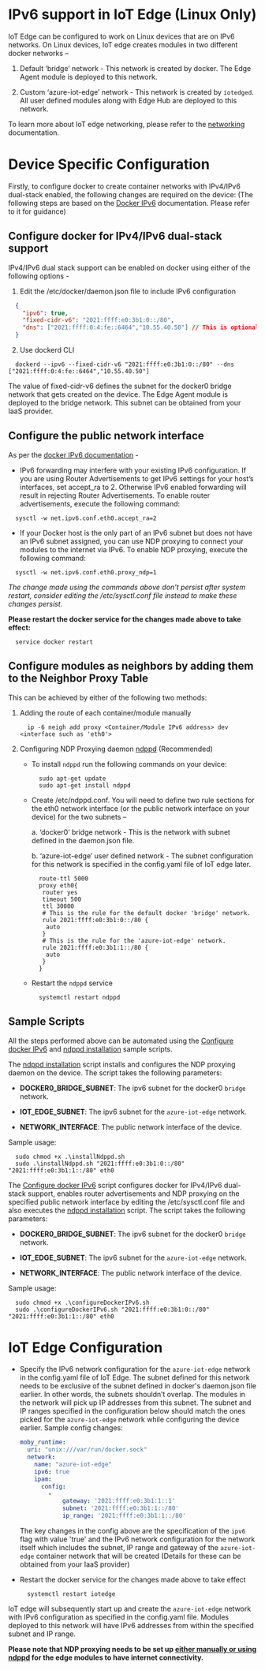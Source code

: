 # IPv6 support in IoT Edge (Linux Only)

IoT Edge can be configured to work on Linux devices that are on IPv6 networks. On Linux devices, IoT edge creates modules in two different docker networks –

1. Default ‘bridge’ network - This network is created by docker. The Edge Agent module is deployed to this network.

2. Custom ‘azure-iot-edge’ network - This network is created by `iotedged`. All user defined modules along with Edge Hub are deployed to this network.

To learn more about IoT edge networking, please refer to the [networking](./networking.md) documentation.

# Device Specific Configuration

Firstly, to configure docker to create container networks with IPv4/IPv6 dual-stack enabled, the following changes are required on the device:
(The following steps are based on the [Docker IPv6][1] documentation. Please refer to it for guidance)

## Configure docker for IPv4/IPv6 dual-stack support

IPv4/IPv6 dual stack support can be enabled on docker using either of the following options -

1. Edit the /etc/docker/daemon.json file to include IPv6 configuration

  ```json
    {
      "ipv6": true,
      "fixed-cidr-v6": "2021:ffff:e0:3b1:0::/80",
      "dns": ["2021:ffff:0:4:fe::6464","10.55.40.50"] // This is optional
    }
  ```

2. Use dockerd CLI

```
  dockerd --ipv6 --fixed-cidr-v6 "2021:ffff:e0:3b1:0::/80" --dns ["2021:ffff:0:4:fe::6464","10.55.40.50"]
```

The value of fixed-cidr-v6 defines the subnet for the docker0 bridge network that gets created on the device. The Edge Agent module is deployed to the bridge network. This subnet can be obtained from your IaaS provider.

## Configure the public network interface

As per the [docker IPv6 documentation][1] -

* IPv6 forwarding may interfere with your existing IPv6 configuration. If you are using Router Advertisements to get IPv6 settings for your host’s interfaces, set accept_ra to 2. Otherwise IPv6 enabled forwarding will result in rejecting Router Advertisements. To enable router advertisements, execute the following command:

```
  sysctl -w net.ipv6.conf.eth0.accept_ra=2
```

* If your Docker host is the only part of an IPv6 subnet but does not have an IPv6 subnet assigned, you can use NDP proxying to connect your modules to the internet via IPv6. To enable NDP proxying, execute the following command:

```
  sysctl -w net.ipv6.conf.eth0.proxy_ndp=1
```

*The change made using the commands above don't persist after system restart, consider editing the /etc/sysctl.conf file instead to make these changes persist.*

**Please restart the docker service for the changes made above to take effect:**

```
  service docker restart
```

## Configure modules as neighbors by adding them to the Neighbor Proxy Table

This can be achieved by either of the following two methods:

1. Adding the route of each container/module manually

    ```
      ip -6 neigh add proxy <Container/Module IPv6 address> dev <interface such as 'eth0'>
    ```

2. Configuring NDP Proxying daemon [ndppd][2] (Recommended)

   * To install `ndppd` run the following commands on your device:

      ```
        sudo apt-get update
        sudo apt-get install ndppd
      ```

   * Create /etc/ndppd.conf. You will need to define two rule sections for the eth0 network interface (or the public network interface on your device) for the two subnets –

     a. ‘docker0’ bridge network - This is the network with subnet defined in the daemon.json file.

     b. ‘azure-iot-edge’ user defined network - The subnet configuration for this network is specified in the config.yaml file of IoT edge later.

     ```
       route-ttl 5000
       proxy eth0{
        router yes
        timeout 500
        ttl 30000
        # This is the rule for the default docker 'bridge' network.
        rule 2021:ffff:e0:3b1:0::/80 {
         auto
        }
        # This is the rule for the 'azure-iot-edge' network.
        rule 2021:ffff:e0:3b1:1::/80 {
         auto
        }
       }
     ```

   * Restart the `ndppd` service
     
      ```
        systemctl restart ndppd
      ```

## Sample Scripts

All the steps performed above can be automated using the [Configure docker IPv6][3] and [ndppd installation][4] sample scripts.

The [ndppd installation][4] script installs and configures the NDP proxying daemon on the device. The script takes the following parameters:

   - **DOCKER0_BRIDGE_SUBNET**: The ipv6 subnet for the docker0 `bridge` network.

   - **IOT_EDGE_SUBNET**: The ipv6 subnet for the `azure-iot-edge` network.

   - **NETWORK_INTERFACE**: The public network interface of the device.

Sample usage:

```
  sudo chmod +x .\installNdppd.sh
  sudo .\installNdppd.sh "2021:ffff:e0:3b1:0::/80" "2021:ffff:e0:3b1:1::/80" eth0
```

The [Configure docker IPv6][3] script configures docker for IPv4/IPv6 dual-stack support, enables router advertisements and NDP proxying on the specified public network interface by editing the /etc/sysctl.conf file and 
also executes the [ndppd installation][4] script. The script takes the following parameters:

   - **DOCKER0_BRIDGE_SUBNET**: The ipv6 subnet for the docker0 `bridge` network.

   - **IOT_EDGE_SUBNET**: The ipv6 subnet for the `azure-iot-edge` network.

   - **NETWORK_INTERFACE**: The public network interface of the device.

Sample usage:

```
  sudo chmod +x .\configureDockerIPv6.sh
  sudo .\configureDockerIPv6.sh "2021:ffff:e0:3b1:0::/80" "2021:ffff:e0:3b1:1::/80" eth0
```

# IoT Edge Configuration

* Specify the IPv6 network configuration for the `azure-iot-edge` network in the config.yaml file of IoT Edge. The subnet defined for this network needs to be exclusive of the subnet defined in docker's daemon.json file earlier. In other words, the subnets shouldn’t overlap. The modules in the network will pick up IP addresses from this subnet. The subnet and IP ranges specified in the configuration below should match the ones picked for the `azure-iot-edge` network while configuring the device earlier.
Sample config changes:

  ```yaml
  moby_runtime:
    uri: "unix:///var/run/docker.sock"
    network:
      name: "azure-iot-edge"
      ipv6: true
      ipam:
        config:
          - 
              gateway: '2021:ffff:e0:3b1:1::1'
              subnet: '2021:ffff:e0:3b1:1::/80'
              ip_range: '2021:ffff:e0:3b1:1::/80'
  ```

  The key changes in the config above are the specification of the `ipv6` flag with value 'true' and the IPv6 network configuration for the network itself which includes the subnet, IP range and gateway of the `azure-iot-edge` container network that will be created (Details for these can be obtained from your IaaS provider)

* Restart the docker service for the changes made above to take effect

  ```
    systemctl restart iotedge
  ```

IoT edge will subsequently start up and create the `azure-iot-edge` network with IPv6 configuration as specified in the config.yaml file. Modules deployed to this network will have IPv6 addresses from within the specified subnet and IP range.

**Please note that NDP proxying needs to be set up [either manually or using ndppd](#configure-modules-as-neighbors-by-adding-them-to-the-neighbor-proxy-table) for the edge modules to have internet connectivity.**

[1]: https://docs.docker.com/v17.09/engine/userguide/networking/default_network/ipv6/
[2]: https://github.com/DanielAdolfsson/ndppd
[3]: ..\scripts\linux\configureDockerIPv6.sh
[4]: ..\scripts\linux\installNdppd.sh